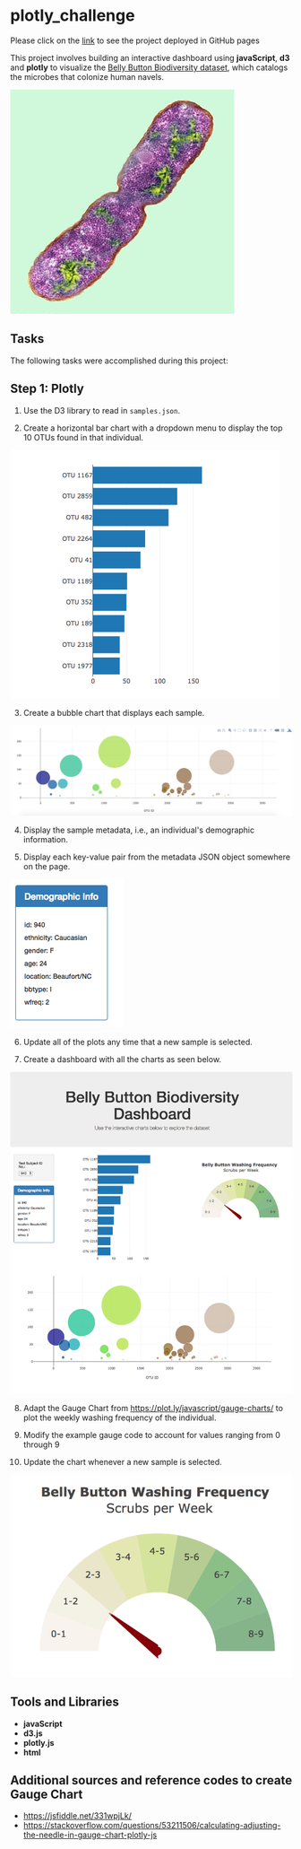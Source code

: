 # plotly_challenge

Please click on the [link](https://lensin3.github.io/plotly_challenge/) to see the project deployed in GitHub pages

This project involves building an interactive dashboard using **javaScript**, **d3** and **plotly** to visualize the [Belly Button Biodiversity dataset](http://robdunnlab.com/projects/belly-button-biodiversity/), which catalogs the microbes that colonize human navels.

![Bacteria by filterforge.com](Images/bacteria.jpg)

## Tasks

The following tasks were accomplished during this project:

## Step 1: Plotly

1. Use the D3 library to read in `samples.json`.

2. Create a horizontal bar chart with a dropdown menu to display the top 10 OTUs found in that individual.


  ![bar Chart](Images/hw01.png)

3. Create a bubble chart that displays each sample.

![Bubble Chart](Images/bubble_chart.png)

4. Display the sample metadata, i.e., an individual's demographic information.

5. Display each key-value pair from the metadata JSON object somewhere on the page.

![hw](Images/hw03.png)

6. Update all of the plots any time that a new sample is selected.

7. Create a dashboard with all the charts as seen below.

![hw](Images/hw02.png)

8. Adapt the Gauge Chart from <https://plot.ly/javascript/gauge-charts/> to plot the weekly washing frequency of the individual.

9. Modify the example gauge code to account for values ranging from 0 through 9

10. Update the chart whenever a new sample is selected.

![Weekly Washing Frequency Gauge](Images/gauge.png)

## Tools and Libraries

- **javaScript**
- **d3.js**
- **plotly.js**
- **html**

## Additional sources and reference codes to create Gauge Chart
- <https://jsfiddle.net/331wpjLk/>
- <https://stackoverflow.com/questions/53211506/calculating-adjusting-the-needle-in-gauge-chart-plotly-js>






